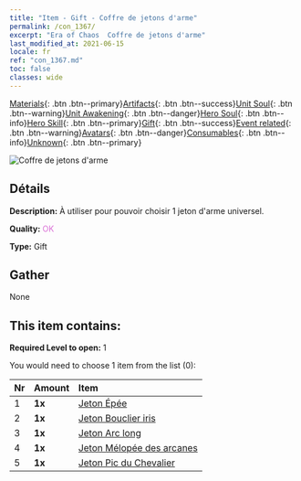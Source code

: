 ```yaml
---
title: "Item - Gift - Coffre de jetons d'arme"
permalink: /con_1367/
excerpt: "Era of Chaos  Coffre de jetons d'arme"
last_modified_at: 2021-06-15
locale: fr
ref: "con_1367.md"
toc: false
classes: wide
---
```

 [Materials](/ItemsFR/){: .btn .btn--primary}[Artifacts](/ItemsFR/Artifacts/){: .btn .btn--success}[Unit Soul](/ItemsFR/UnitSoul/){: .btn .btn--warning}[Unit Awakening](/ItemsFR/UnitAwakening/){: .btn .btn--danger}[Hero Soul](/ItemsFR/HeroSoul/){: .btn .btn--info}[Hero Skill](/ItemsFR/HeroSkill/){: .btn .btn--primary}[Gift](/ItemsFR/Gift/){: .btn .btn--success}[Event related](/ItemsFR/Events/){: .btn .btn--warning}[Avatars](/ItemsFR/Avatars/){: .btn .btn--danger}[Consumables](/ItemsFR/Consumables/){: .btn .btn--info}[Unknown](/ItemsFR/Unknown/){: .btn .btn--primary}

 ![Coffre de jetons d'arme](/images/t/i_906044.png)

## Détails
 **Description:** À utiliser pour pouvoir choisir 1 jeton d'arme universel.

 **Quality:** <span style="color: #DA70D6">OK</span>

 **Type:** Gift

## Gather

  None

## This item contains:

 **Required Level to open:** 1

 You would need to choose 1 item from the list (0):

  | Nr | Amount |     Item    |
  |:---|:-------|:------------|
  | 1 |  **1x** | [Jeton Épée](/ItemsFR/con_912/) |  | 
  | 2 |  **1x** | [Jeton Bouclier iris](/ItemsFR/con_913/) |  | 
  | 3 |  **1x** | [Jeton Arc long](/ItemsFR/con_914/) |  | 
  | 4 |  **1x** | [Jeton Mélopée des arcanes](/ItemsFR/con_915/) |  | 
  | 5 |  **1x** | [Jeton Pic du Chevalier](/ItemsFR/con_916/) |  | 
